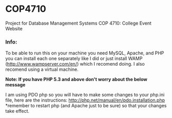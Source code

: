 # COP4710
Project for Database Management Systems COP 4710: College Event Website

### Info:
To be able to run this on your machine you need MySQL, Apache, and PHP you can install each one separately like I did or just install WAMP (http://www.wampserver.com/en/) which I recomend doing. I also recomend using a virtual machine.

**Note: If you have PHP 5.3 and above don't worry about the below message**

I am using PDO php so you will have to make some changes to your php.ini file, here are the instructions: http://php.net/manual/en/pdo.installation.php *remember to restart php (and Apache just to be sure) so that your changes take effect. 
